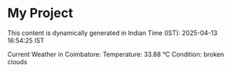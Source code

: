 # My Project

This content is dynamically generated in Indian Time (IST): 2025-04-13 16:54:25 IST


Current Weather in Coimbatore:
Temperature: 33.88 °C
Condition: broken clouds
